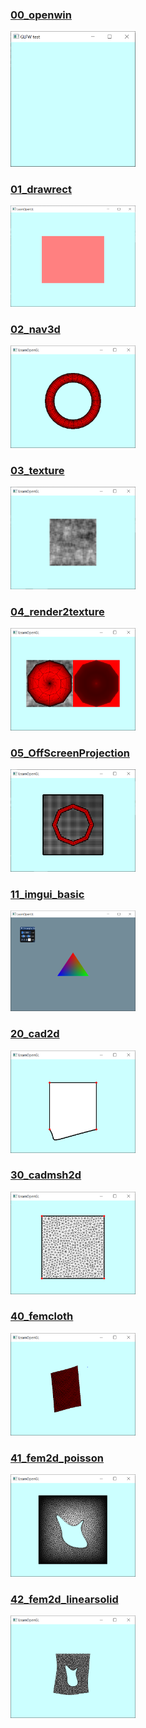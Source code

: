
### [00_openwin](00_openwin)
<img src="../docs/imgs/glfwnew_00_openwin.png" width=200px>

### [01_drawrect](01_drawrect)
<img src="../docs/imgs/glfwnew_01_drawrect.png" width=200px>

### [02_nav3d](02_nav3d)
<img src="../docs/imgs/glfwnew_02_nav3d.png" width=200px>

### [03_texture](03_texture)
<img src="../docs/imgs/glfwnew_03_texture.png" width=200px>

### [04_render2texture](04_render2texture)
<img src="../docs/imgs/glfwnew_04_render2texture.png" width=200px>

### [05_OffScreenProjection](05_OffScreenProjection)
<img src="../docs/imgs/glfwnew_05_offscreenprojection.png" width=200px>

### [11_imgui_basic](11_imgui_basic)
<img src="../docs/imgs/glfwnew_11_imgui_basic.png" width=200px>

### [20_cad2d](20_cad2d)
<img src="../docs/imgs/glfwnew_20_cad2d.png" width=200px>

### [30_cadmsh2d](30_cadmsh2d)
<img src="../docs/imgs/glfwnew_30_cadmsh2d.png" width=200px>

### [40_femcloth](40_femcloth)
<img src="../docs/imgs/glfwnew_40_femcloth.png" width=200px>

### [41_fem2d_poisson](41_fem2d_poisson)
<img src="../docs/imgs/glfwnew_41_fem2d_poisson.png" width=200px>

### [42_fem2d_linearsolid](42_fem2d_linearsolid)
<img src="../docs/imgs/glfwnew_42_fem2d_linearsolid.png" width=200px>

